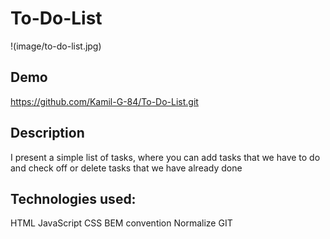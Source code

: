 # To-Do-List

!(image/to-do-list.jpg)

## Demo

https://github.com/Kamil-G-84/To-Do-List.git

## Description
I present a simple list of tasks, where you can add tasks that we have to do and check off or delete tasks that we have already done

## Technologies used:
HTML
JavaScript
CSS
BEM convention
Normalize
GIT
